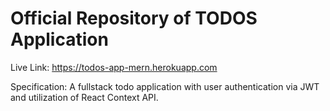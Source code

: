 # Official Repository of TODOS Application

Live Link: https://todos-app-mern.herokuapp.com

Specification: A fullstack todo application with user authentication via JWT and utilization of React Context API.
